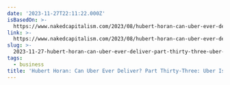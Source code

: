 ```yaml
---
date: '2023-11-27T22:11:22.000Z'
isBasedOn: >-
  https://www.nakedcapitalism.com/2023/08/hubert-horan-can-uber-ever-deliver-part-thirty-three-uber-isnt-really-profitable-yet-but-is-getting-closer-the-antitrust-case-against-uber.html
link: >-
  https://www.nakedcapitalism.com/2023/08/hubert-horan-can-uber-ever-deliver-part-thirty-three-uber-isnt-really-profitable-yet-but-is-getting-closer-the-antitrust-case-against-uber.html
slug: >-
  2023-11-27-hubert-horan-can-uber-ever-deliver-part-thirty-three-uber-isnt-really-p
tags:
  - business
title: 'Hubert Horan: Can Uber Ever Deliver? Part Thirty-Three: Uber Isn’t Really P'
---
```


